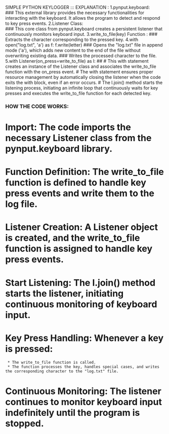 SIMPLE PYTHON KEYLOGGER :::
EXPLANATION :
 1.pynput.keyboard:  
       ### This external library provides the necessary functionalities for interacting with the keyboard. It allows the program to detect and respond to key press events.
 2.Listener Class:  
       ### This core class from pynput.keyboard creates a persistent listener that continuously monitors keyboard input.
 3.write_to_file(key) Function :
       ### Extracts the character corresponding to the pressed key.
 4.with open("log.txt", 'a') as f:
    f.write(letter)
       ### Opens the "log.txt" file in append mode ('a'), which adds new content to the end of the file without overwriting existing data.
       ### Writes the processed character to the file.
 5.with Listener(on_press=write_to_file) as l: 
      ## 
      # This with statement creates an instance of the Listener class and associates the write_to_file function with the on_press event.
      # The with statement ensures proper resource management by automatically closing the listener when the code exits the with block, even if an error occurs.
      # The l.join() method starts the listening process, initiating an infinite loop that continuously waits for key presses and executes the write_to_file function for each detected key.
### HOW THE CODE WORKS:
  ##
  # Import: The code imports the necessary Listener class from the pynput.keyboard library.
  # Function Definition: The write_to_file function is defined to handle key press events and write them to the log file.
  # Listener Creation: A Listener object is created, and the write_to_file function is assigned to handle key press events.
  # Start Listening: The l.join() method starts the listener, initiating continuous monitoring of keyboard input.
  # Key Press Handling: Whenever a key is pressed:
     * The write_to_file function is called.
     * The function processes the key, handles special cases, and writes the corresponding character to the "log.txt" file.
  # Continuous Monitoring: The listener continues to monitor keyboard input indefinitely until the program is stopped.
